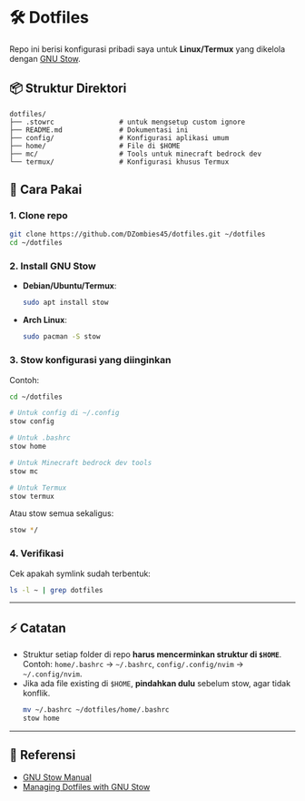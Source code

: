 # 🛠️ Dotfiles

Repo ini berisi konfigurasi pribadi saya untuk **Linux/Termux** yang dikelola dengan [GNU Stow](https://www.gnu.org/software/stow/).

## 📦 Struktur Direktori

```
dotfiles/
├── .stowrc                # untuk mengsetup custom ignore
├── README.md              # Dokumentasi ini
├── config/                # Konfigurasi aplikasi umum
├── home/                  # File di $HOME
├── mc/                    # Tools untuk minecraft bedrock dev
└── termux/                # Konfigurasi khusus Termux
```

## 🚀 Cara Pakai

### 1. Clone repo

```bash
git clone https://github.com/DZombies45/dotfiles.git ~/dotfiles
cd ~/dotfiles
```

### 2. Install GNU Stow

- **Debian/Ubuntu/Termux**:
  ```bash
  sudo apt install stow
  ```
- **Arch Linux**:
  ```bash
  sudo pacman -S stow
  ```

### 3. Stow konfigurasi yang diinginkan

Contoh:

```bash
cd ~/dotfiles

# Untuk config di ~/.config
stow config

# Untuk .bashrc
stow home

# Untuk Minecraft bedrock dev tools
stow mc

# Untuk Termux
stow termux
```

Atau stow semua sekaligus:

```bash
stow */
```

### 4. Verifikasi

Cek apakah symlink sudah terbentuk:

```bash
ls -l ~ | grep dotfiles
```

---

## ⚡ Catatan

- Struktur setiap folder di repo **harus mencerminkan struktur di `$HOME`**.  
  Contoh: `home/.bashrc` → `~/.bashrc`, `config/.config/nvim` → `~/.config/nvim`.
- Jika ada file existing di `$HOME`, **pindahkan dulu** sebelum stow, agar tidak konflik.
  ```bash
  mv ~/.bashrc ~/dotfiles/home/.bashrc
  stow home
  ```

---

## 📌 Referensi

- [GNU Stow Manual](https://www.gnu.org/software/stow/manual/stow.html)
- [Managing Dotfiles with GNU Stow](https://alexpearce.me/2016/02/managing-dotfiles-with-stow/)
